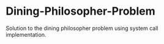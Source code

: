# Dining-Philosopher-Problem
Solution to the dining philosopher problem using system call implementation. 
